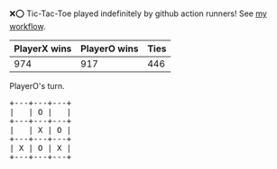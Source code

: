 :x::o: Tic-Tac-Toe played indefinitely by github action runners! See [my workflow](.github/workflows/play.yaml).

|PlayerX wins|PlayerO wins|Ties|
|-|-|-|
|974|917|446|

PlayerO's turn.

<pre>
+---+---+---+
|   | O |   |
+---+---+---+
|   | X | O |
+---+---+---+
| X | O | X |
+---+---+---+
</pre>